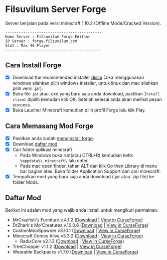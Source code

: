 # Filsuvilum Server Forge
Server berjalan pada versi minecraft 1.10.2 (Offline Mode/Cracked Version).

```
-------------------------------------------
Name Server : Filsuvilum Forge Edition
IP Server : forge.filsuvilum.com
Slot : Max 40 Player
-------------------------------------------
```
## Cara Install Forge
- [x] Download the recommended installer [disini](http://files.minecraftforge.net/maven/net/minecraftforge/forge/index_1.10.2.html) (Jika menggunakan windows silahkan pilih windows installer, untuk linux dan mac silahkan pilih versi .jar).
- [x] Buka file .jar atau .exe yang baru saja anda download, pastikan `Install client` dipilih kemudan klik OK. Setelah selesai anda akan melihat pesan success.
- [x] Buka Laucher Minecraft kemudian pilih profil Forge lalu klik Play.

## Cara Memasang Mod Forge
- [x] Pastikan anda sudah [menginstall forge](#cara-install-forge).
- [x] Download [daftar mod](#daftar-mod).
- [x] Cari folder aplikasi minecraft
  - Pada Windows buka run(atau CTRL+R) kemudian ketik `%appdata%\.minecraft\` lalu enter.
  - Pada mac open finder, tahan ALT dan klik Go then Library di menu bar bagian atas. Buka folder Application Support dan cari minecraft. 
 - [x] Tempatkan mod yang baru saja anda download (.jar atau .zip file) ke folder Mods.

## Daftar Mod
Berikut ini adalah mod yang wajib anda install untuk mengikuti permainan.
- MrCrayfish's Furniture v.4.1.2 ([Download](https://github.com/Fahri5567/filsuvilum-mod-list/raw/master/Mods/cfm-4.1.2-mc1.10.2.jar) | [View in CurseForge](https://www.curseforge.com/projects/55438/))
- DrZhark's Mo'Creatures v.10.0.6 ([Download](https://github.com/Fahri5567/filsuvilum-mod-list/raw/master/Mods/DrZharks's%20MoCreatures%20Mod-10.0.6.jar) | [View in CurseForge](https://www.curseforge.com/projects/229260/))
- CustomMobSpawner v3.10.1 ([Download](https://github.com/Fahri5567/filsuvilum-mod-list/raw/master/Mods/CustomMobSpawner%203.10.1.jar) | [View in CurseForge](https://www.curseforge.com/projects/229261/))
- Minecraft Comes Alive v5.3.2 ([Download](https://github.com/Fahri5567/filsuvilum-mod-list/raw/master/Mods/MCA-1.10.2-5.2.3-universal.jar) | [View in CurseForge](https://www.curseforge.com/projects/59693/))
  - RadixCore v2.1.3 ([Download](https://github.com/Fahri5567/filsuvilum-mod-list/raw/master/Mods/RadixCore-1.10.2-2.1.3-universal.jar) | [View in CurseForge](https://www.curseforge.com/projects/77286/))
- TreeChopper v1.1.2 ([Download](https://github.com/Fahri5567/filsuvilum-mod-list/raw/master/Mods/TreeChopper-1.10.2-1.1.2.jar) | [View in CurseForge](https://www.curseforge.com/projects/250241/))
- Wearable Backpacks v1.7.0 ([Download](https://github.com/Fahri5567/filsuvilum-mod-list/raw/master/Mods/WearableBackpacks-1.10.2-1.7.0.jar) | [View in CurseForge](https://www.curseforge.com/projects/257572/))
